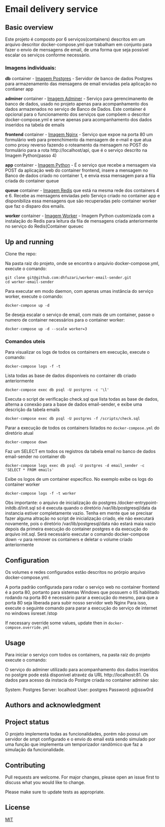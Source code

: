 # Email delivery service

## Basic overview

Este projeto é composto por 6 serviços(containers) descritos em um arquivo descritor docker-compose.yml que trabalham em conjunto para fazer o envio de mensagens de email, de uma forma que seja possível escalar os serviços conforme necessário.

### Imagens individuais:

**db** container - [Imagem Postgres]() - Servidor de banco de dados Postgres para armazenamento das
mensagens de email enviadas pela aplicação no contianer app

**adminer** container - [Imagem Adminer]() - Serviço para gerencimanento de banco de dados, usado no projeto apenas
para acompanhamento dos dados armazenados no serviço de Banco de Dados. Este container
é opcional para o funcionamento dos serviços que compõem o descritor docker-compose.yml e
serve apenas para acompanhamento dos dados inseridos na tabela de emails

**frontend** container - [Imagem Nginx]() - Serviço que expoe na porta 80 um formulário web para preenchimento da
mensagem de e-mail e que atua como proxy reverso fazendo o roteamento da mensagem no
POST do formulário para a rota http://localhost/api, que é o serviço descrito na
Imagem Python(passo 4)

**app** container - [Imagem Python]() - É o serviço que recebe a mensagem via POST da aplicação web do container frontend,
insere a mensagem no Banco de dados criado no container 1, e envia essa mensagem para a fila criada do container queue

**queue** container - [Imagem Redis]() que está na mesma rede dos containers 4 e 6. Recebe as mensagens enviadas pelo
Serviço criado no container app e disponibiliza essa mensagens que são recuperadas pelo container worker que
faz o disparo dos emails.

**worker** container - [Imagem Worker]() - Imagem Python customizada com a instalação do Redis para leitura da fila de mensagens criada 
anteriormente no serviço do Redis(Container queuec

## Up and running

Clone the repo: 

Na pasta raiz do projeto, onde se encontra o arquivio docker-compose.yml, execute o comando: 
```
git clone git@github.com:dhfuzari/worker-email-sender.git
cd worker-email-sender
```
Para executar em modo daemon, com apenas umas instância do serviço worker, execute o comando:
```
docker-compose up -d
```
Se deseja escalar o serviço de email, com mais de um container, passe o numero de container necessários para o container worker:
```
docker-compose up -d --scale worker=3
```


### Comandos uteis

Para visualizar os logs de todos os containers em execução, execute o comando:
```
docker-compose logs -f -t
```

Lista todas as base de dados disponíveis no container db criado anteriormente
```
docker-compose exec db psql -U postgres -c '\l'
```

Executa o script de verificação check.sql que lista todas as base de dados, alterna a conexão para a base de dados email-sender, e exibe uma descrição da tabela emails
```
docker-compose exec db psql -U postgres -f /scripts/check.sql
```

Parar a execução de todos os containers listados no `docker-compose.yml` do diretório atual
```
docker-compose down
```

Faz um SELECT em todos os registros da tabela email no banco de dados email-sender no container db
```
docker-compose logs exec db psql -U postgres -d email_sender -c 'SELECT * FROM emails'
```

Exibe os logos de um container específico. No exemplo exibe os logs do container worker
```
docker-compose logs -f -t worker
```

Obs importante: o arquivo de inicialização do postgres /docker-entrypoint-initdb.d/init.sql só é 
executa quando o diretório /var/lib/postgresql/data da instancia estiver completamente vazio. Tenha
em mente que se precisar fazer alguma altração no script de inicialização criado, ele não executará 
novamente, pois o diretório /var/lib/postgresql/data não estará maia vazio depois da primeira execução
do container postgres e da execução do arquivo init.sql. Será necessário executar o comando 
docker-compose down -v para remover os containers e deletar o volume criado anteriormente

## Configuration

Os volumes e redes configurados estão descritos no prórpio arquivo docker-compose.yml. 

A porta padrão configurada para rodar
o serviço web no container frontend é a porta 80, portanto para sistemas Windows que possuem o IIS
habilitado rodando na porta 80 é necessário parar a execução do mesmo, para que a porta 80 seja
liberada para subir nosso servidor web Nginx 
Para isso, execute o seguinte comando para parar a execução do serviço de internet no windows
iisreset /stop

If necessary override some values, update then in `docker-compose.override.yml`

## Usage

Para iniciar o serviço com todos os containers, na pasta raiz do projeto execute o comando:




O serviço do adminer utilizado para acompanhamento dos dados inseridos no postgre pode está disponível atravéz da URL 
http://localhost:81. Os dados para acesso da instacia do Postgre criada no container adminer são:

System: Postgres
Server: localhost
User: postgres
Password: p@ssw0rd


## Authors and acknowledgment

## Project status

O projeto implementa todas as funcionalidades, porém não possui um servidor de smpt configurado e o envio do email está sendo simulado por uma 
função que implementa um temporizador randômico que faz a simulação da funcionalidade.

## Contributing
Pull requests are welcome. For major changes, please open an issue first to discuss what you would like to change.

Please make sure to update tests as appropriate.

## License
[MIT](https://choosealicense.com/licenses/mit/)





